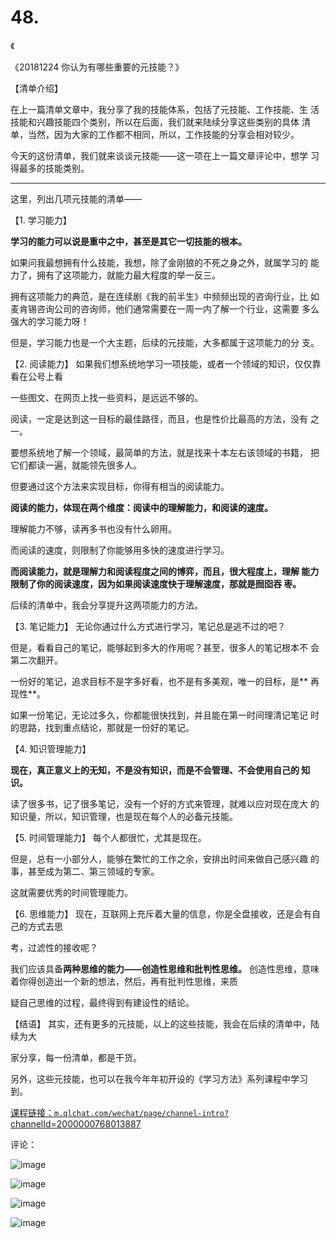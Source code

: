 # 48.

《

《20181224 你认为有哪些重要的元技能？》

【清单介绍】

在上一篇清单文章中，我分享了我的技能体系，包括了元技能、工作技能、生 活技能和兴趣技能四个类别，所以在后面，我们就来陆续分享这些类别的具体 清单，当然，因为大家的工作都不相同，所以，工作技能的分享会相对较少。

今天的这份清单，我们就来谈谈元技能——这一项在上一篇文章评论中，想学 习得最多的技能类别。

---

这里，列出几项元技能的清单——

【1\. 学习能力】

**学习的能力可以说是重中之中，甚至是其它一切技能的根本。**

如果问我最想拥有什么技能，我想，除了金刚狼的不死之身之外，就属学习的 能力了，拥有了这项能力，就能力最大程度的举一反三。

拥有这项能力的典范，是在连续剧《我的前半生》中频频出现的咨询行业，比 如麦肯锡咨询公司的咨询师，他们通常需要在一周一内了解一个行业，这需要 多么强大的学习能力呀！

但是，学习能力也是一个大主题，后续的元技能，大多都属于这项能力的分 支。

【2\. 阅读能力】 如果我们想系统地学习一项技能，或者一个领域的知识，仅仅靠看在公号上看

一些图文、在网页上找一些资料，是远远不够的。

阅读，一定是达到这一目标的最佳路径，而且，也是性价比最高的方法，没有 之一。

要想系统地了解一个领域，最简单的方法，就是找来十本左右该领域的书籍， 把它们都读一遍，就能领先很多人。

但要通过这个方法来实现目标，你得有相当的阅读能力。

**阅读的能力，体现在两个维度：阅读中的理解能力，和阅读的速度。**

理解能力不够，读再多书也没有什么卵用。

而阅读的速度，则限制了你能够用多快的速度进行学习。

**而阅读能力，就是理解力和阅读程度之间的博弈，而且，很大程度上，理解 能力限制了你的阅读速度，因为如果阅读速度快于理解速度，那就是囫囵吞 枣。**

后续的清单中，我会分享提升这两项能力的方法。

【3\. 笔记能力】 无论你通过什么方式进行学习，笔记总是逃不过的吧？

但是，看看自己的笔记，能够起到多大的作用呢？甚至，很多人的笔记根本不 会第二次翻开。

一份好的笔记，追求目标不是字多好看，也不是有多美观，唯一的目标，是** 再现性**。

如果一份笔记，无论过多久，你都能很快找到，并且能在第一时间理清记笔记 时的思路，找到重点结论，那就是一份好的笔记。

【4\. 知识管理能力】

**现在，真正意义上的无知，不是没有知识，而是不会管理、不会使用自己的 知识。**

读了很多书，记了很多笔记，没有一个好的方式来管理，就难以应对现在庞大 的知识量，所以，知识管理，也是现在每个人的必备元技能。

【5\. 时间管理能力】 每个人都很忙，尤其是现在。

但是，总有一小部分人，能够在繁忙的工作之余，安排出时间来做自己感兴趣 的事，甚至成为第二、第三领域的专家。

这就需要优秀的时间管理能力。

【6\. 思维能力】 现在，互联网上充斥着大量的信息，你是全盘接收，还是会有自己的方式去思

考，过滤性的接收呢？

我们应该具备**两种思维的能力——创造性思维和批判性思维。** 创造性思维，意味着你得创造出一个新的想法，然后，再有批判性思维，来质

疑自己思维的过程，最终得到有建设性的结论。

【结语】 其实，还有更多的元技能，以上的这些技能，我会在后续的清单中，陆续为大

家分享，每一份清单，都是干货。

另外，这些元技能，也可以在我今年年初开设的《学习方法》系列课程中学习 到。

[课程链接：](https://m.qlchat.com/wechat/page/channel-intro?channelId=2000000768013887)[`m.qlchat.com/wechat/page/channel-intro?`](https://m.qlchat.com/wechat/page/channel-intro?channelId=2000000768013887) [](https://m.qlchat.com/wechat/page/channel-intro?channelId=2000000768013887) [channelId=2000000768013887](https://m.qlchat.com/wechat/page/channel-intro?channelId=2000000768013887)

评论：

![image](img/Image_105.png)

![image](img/Image_106.png)

![image](img/Image_107.png)

![image](img/Image_108.png)